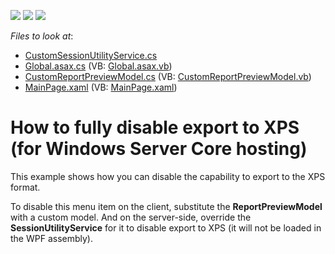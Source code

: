 <!-- default badges list -->
![](https://img.shields.io/endpoint?url=https://codecentral.devexpress.com/api/v1/VersionRange/128595920/11.1.7%2B)
[![](https://img.shields.io/badge/Open_in_DevExpress_Support_Center-FF7200?style=flat-square&logo=DevExpress&logoColor=white)](https://supportcenter.devexpress.com/ticket/details/E3470)
[![](https://img.shields.io/badge/📖_How_to_use_DevExpress_Examples-e9f6fc?style=flat-square)](https://docs.devexpress.com/GeneralInformation/403183)
<!-- default badges end -->
<!-- default file list -->
*Files to look at*:

* [CustomSessionUtilityService.cs](./CS/Q338316.Web/CustomSessionUtilityService.cs)
* [Global.asax.cs](./CS/Q338316.Web/Global.asax.cs) (VB: [Global.asax.vb](./VB/Q338316.Web/Global.asax.vb))
* [CustomReportPreviewModel.cs](./CS/Q338316/CustomReportPreviewModel.cs) (VB: [CustomReportPreviewModel.vb](./VB/Q338316/CustomReportPreviewModel.vb))
* [MainPage.xaml](./CS/Q338316/MainPage.xaml) (VB: [MainPage.xaml](./VB/Q338316/MainPage.xaml))
<!-- default file list end -->
# How to fully disable export to XPS (for Windows Server Core hosting)


<p>This example shows how you can disable the capability to export to the XPS format.</p><p>To disable this menu item on the client, substitute the <strong>ReportPreviewModel</strong> with a custom model. And on the server-side, override the <strong>SessionUtilityService</strong> for it to disable export to XPS (it will not be loaded in the WPF assembly).</p>

<br/>


